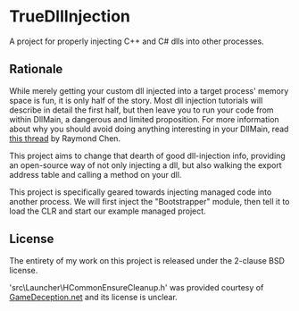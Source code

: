 # TrueDllInjection

A project for properly injecting C++ and C# dlls into other processes.

## Rationale

While merely getting your custom dll injected into a target process' memory
space is fun, it is only half of the story. Most dll injection tutorials will
describe in detail the first half, but then leave you to run your code from
within DllMain, a dangerous and limited proposition. For more information about
why you should avoid doing anything interesting in your DllMain, read
[this thread](http://blogs.msdn.com/b/oldnewthing/archive/2004/01/27/63401.aspx)
by Raymond Chen.

This project aims to change that dearth of good dll-injection info, providing an
open-source way of not only injecting a dll, but also walking the export address
table and calling a method on your dll.

This project is specifically geared towards injecting managed code into another
process. We will first inject the "Bootstrapper" module, then tell it to load
the CLR and start our example managed project.

## License

The entirety of my work on this project is released under the 2-clause BSD license.

'src\Launcher\HCommonEnsureCleanup.h' was provided courtesy of [GameDeception.net](http://www.gamedeception.net/forums/184-Windows-Internals) and its license is unclear.
